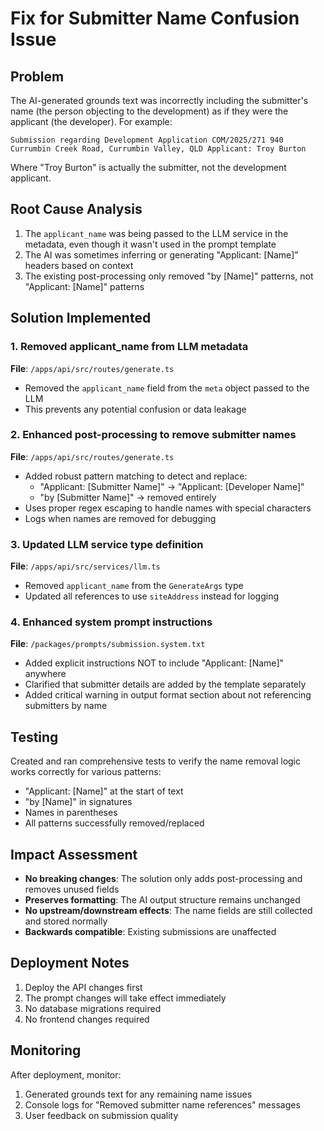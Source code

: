 # Fix for Submitter Name Confusion Issue

## Problem
The AI-generated grounds text was incorrectly including the submitter's name (the person objecting to the development) as if they were the applicant (the developer). For example:
```
Submission regarding Development Application COM/2025/271 940 Currumbin Creek Road, Currumbin Valley, QLD Applicant: Troy Burton
```

Where "Troy Burton" is actually the submitter, not the development applicant.

## Root Cause Analysis
1. The `applicant_name` was being passed to the LLM service in the metadata, even though it wasn't used in the prompt template
2. The AI was sometimes inferring or generating "Applicant: [Name]" headers based on context
3. The existing post-processing only removed "by [Name]" patterns, not "Applicant: [Name]" patterns

## Solution Implemented

### 1. Removed applicant_name from LLM metadata
**File**: `/apps/api/src/routes/generate.ts`
- Removed the `applicant_name` field from the `meta` object passed to the LLM
- This prevents any potential confusion or data leakage

### 2. Enhanced post-processing to remove submitter names
**File**: `/apps/api/src/routes/generate.ts`
- Added robust pattern matching to detect and replace:
  - "Applicant: [Submitter Name]" → "Applicant: [Developer Name]"
  - "by [Submitter Name]" → removed entirely
- Uses proper regex escaping to handle names with special characters
- Logs when names are removed for debugging

### 3. Updated LLM service type definition
**File**: `/apps/api/src/services/llm.ts`
- Removed `applicant_name` from the `GenerateArgs` type
- Updated all references to use `siteAddress` instead for logging

### 4. Enhanced system prompt instructions
**File**: `/packages/prompts/submission.system.txt`
- Added explicit instructions NOT to include "Applicant: [Name]" anywhere
- Clarified that submitter details are added by the template separately
- Added critical warning in output format section about not referencing submitters by name

## Testing
Created and ran comprehensive tests to verify the name removal logic works correctly for various patterns:
- "Applicant: [Name]" at the start of text
- "by [Name]" in signatures
- Names in parentheses
- All patterns successfully removed/replaced

## Impact Assessment
- **No breaking changes**: The solution only adds post-processing and removes unused fields
- **Preserves formatting**: The AI output structure remains unchanged
- **No upstream/downstream effects**: The name fields are still collected and stored normally
- **Backwards compatible**: Existing submissions are unaffected

## Deployment Notes
1. Deploy the API changes first
2. The prompt changes will take effect immediately
3. No database migrations required
4. No frontend changes required

## Monitoring
After deployment, monitor:
1. Generated grounds text for any remaining name issues
2. Console logs for "Removed submitter name references" messages
3. User feedback on submission quality
